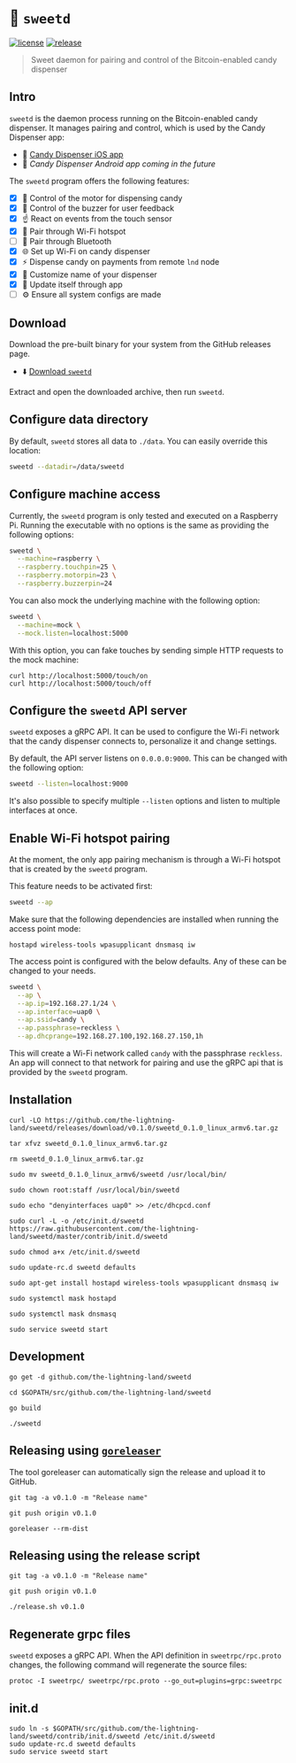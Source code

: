 # 🔌 `sweetd`

[![license](https://img.shields.io/github/license/the-lightning-land/sweetd.svg)](https://github.com/the-lightning-land/sweetd/blob/master/LICENSE)
[![release](https://img.shields.io/github/release/the-lightning-land/sweetd.svg)](https://github.com/the-lightning-land/sweetd/releases)

> Sweet daemon for pairing and control of the Bitcoin-enabled candy dispenser

## Intro

`sweetd` is the daemon process running on the Bitcoin-enabled candy dispenser.
It manages pairing and control, which is used by the Candy Dispenser app:

* 📱 [Candy Dispenser iOS app](https://github.com/the-lightning-land/Dispenser-iOS)
* 📱 *Candy Dispenser Android app coming in the future*

The `sweetd` program offers the following features:

* [x] 🍬 Control of the motor for dispensing candy
* [x] 📳 Control of the buzzer for user feedback
* [x] ☝️ React on events from the touch sensor
* [x] 📶 Pair through Wi-Fi hotspot
* [ ] 🔵 Pair through Bluetooth
* [x] 🌐 Set up Wi-Fi on candy dispenser
* [x] ⚡ Dispense candy on payments from remote `lnd` node
* [x] 💅 Customize name of your dispenser
* [x] 🔄 Update itself through app
* [ ] ⚙️ Ensure all system configs are made

## Download

Download the pre-built binary for your system from the GitHub releases page.

* ⬇️ [Download `sweetd`](https://github.com/the-lightning-land/sweetd/releases)

Extract and open the downloaded archive, then run `sweetd`.

## Configure data directory

By default, `sweetd` stores all data to `./data`.
You can easily override this location:

```sh
sweetd --datadir=/data/sweetd
``` 

## Configure machine access

Currently, the `sweetd` program is only tested and executed on a Raspberry Pi.
Running the executable with no options is the same as providing the following
options:

```sh
sweetd \
  --machine=raspberry \
  --raspberry.touchpin=25 \
  --raspberry.motorpin=23 \
  --raspberry.buzzerpin=24
```

You can also mock the underlying machine with the following option:

```sh
sweetd \
  --machine=mock \
  --mock.listen=localhost:5000
```

With this option, you can fake touches by sending simple
HTTP requests to the mock machine:

```
curl http://localhost:5000/touch/on
curl http://localhost:5000/touch/off
```

## Configure the `sweetd` API server

`sweetd` exposes a gRPC API. It can be used to configure the
Wi-Fi network that the candy dispenser connects to,
personalize it and change settings.

By default, the API server listens on `0.0.0.0:9000`. This can be changed
with the following option:

```sh
sweetd --listen=localhost:9000
```

It's also possible to specify multiple `--listen` options and
listen to multiple interfaces at once.

## Enable Wi-Fi hotspot pairing

At the moment, the only app pairing mechanism is through a Wi-Fi hotspot
that is created by the `sweetd` program.

This feature needs to be activated first:

```sh
sweetd --ap
```

Make sure that the following dependencies are installed when
running the access point mode:

```
hostapd wireless-tools wpasupplicant dnsmasq iw
```

The access point is configured with the below defaults. Any of these
can be changed to your needs.

```sh
sweetd \
  --ap \
  --ap.ip=192.168.27.1/24 \
  --ap.interface=uap0 \
  --ap.ssid=candy \
  --ap.passphrase=reckless \
  --ap.dhcprange=192.168.27.100,192.168.27.150,1h
```

This will create a Wi-Fi network called `candy` with the passphrase `reckless`.
An app will connect to that network for pairing and use
the gRPC api that is provided by the `sweetd` program.

## Installation

`curl -LO https://github.com/the-lightning-land/sweetd/releases/download/v0.1.0/sweetd_0.1.0_linux_armv6.tar.gz`

`tar xfvz sweetd_0.1.0_linux_armv6.tar.gz`

`rm sweetd_0.1.0_linux_armv6.tar.gz`

`sudo mv sweetd_0.1.0_linux_armv6/sweetd /usr/local/bin/`

`sudo chown root:staff /usr/local/bin/sweetd`

`sudo echo "denyinterfaces uap0" >> /etc/dhcpcd.conf`

`sudo curl -L -o /etc/init.d/sweetd https://raw.githubusercontent.com/the-lightning-land/sweetd/master/contrib/init.d/sweetd`

`sudo chmod a+x /etc/init.d/sweetd`

`sudo update-rc.d sweetd defaults`

`sudo apt-get install hostapd wireless-tools wpasupplicant dnsmasq iw`

`sudo systemctl mask hostapd`

`sudo systemctl mask dnsmasq`

`sudo service sweetd start`

## Development

`go get -d github.com/the-lightning-land/sweetd`

`cd $GOPATH/src/github.com/the-lightning-land/sweetd`

`go build`

`./sweetd`

## Releasing using [`goreleaser`](https://goreleaser.com)

The tool goreleaser can automatically sign the release and upload it to GitHub.

`git tag -a v0.1.0 -m "Release name"`

`git push origin v0.1.0`

`goreleaser --rm-dist`

## Releasing using the release script

`git tag -a v0.1.0 -m "Release name"`

`git push origin v0.1.0`

`./release.sh v0.1.0`

## Regenerate grpc files

`sweetd` exposes a gRPC API. When the API definition in `sweetrpc/rpc.proto` changes,
the following command will regenerate the source files:

```text
protoc -I sweetrpc/ sweetrpc/rpc.proto --go_out=plugins=grpc:sweetrpc
```

## init.d

```
sudo ln -s $GOPATH/src/github.com/the-lightning-land/sweetd/contrib/init.d/sweetd /etc/init.d/sweetd
sudo update-rc.d sweetd defaults
sudo service sweetd start
```
